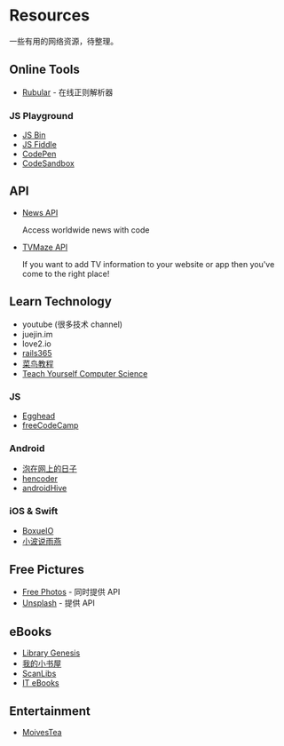 # Resources

一些有用的网络资源，待整理。

## Online Tools

- [Rubular](http://rubular.com/) - 在线正则解析器

### JS Playground

- [JS Bin](http://jsbin.com)
- [JS Fiddle](https://jsfiddle.net/)
- [CodePen](https://codepen.io/)
- [CodeSandbox](https://codesandbox.io/)

## API

- [News API](https://newsapi.org/)

  Access worldwide news with code

- [TVMaze API](http://www.tvmaze.com/api)

  If you want to add TV information to your website or app then you've come to the right place!

## Learn Technology

- youtube (很多技术 channel)
- juejin.im
- love2.io
- [rails365](https://www.rails365.net/books)
- [菜鸟教程](http://www.runoob.com/)
- [Teach Yourself Computer Science](https://teachyourselfcs.com/)

### JS

- [Egghead](https://egghead.io/)
- [freeCodeCamp](https://www.freecodecamp.org/)

### Android

- [泡在网上的日子](http://www.jcodecraeer.com/)
- [hencoder](http://hencoder.com/)
- [androidHive](https://www.androidhive.info/)

### iOS & Swift

- [BoxueIO](https://boxueio.com/)
- [小波说雨燕](http://xiaoboswift.com/)

## Free Pictures

- [Free Photos](https://freephotos.cc/zh) - 同时提供 API
- [Unsplash](https://unsplash.com/) - 提供 API

## eBooks

- [Library Genesis](http://gen.lib.rus.ec/)
- [我的小书屋](http://mebook.cc/)
- [ScanLibs](http://scanlibs.com/)
- [IT eBooks](http://www.it-ebooks.info/)

## Entertainment

- [MoivesTea](http://www.moviestea.com/)

